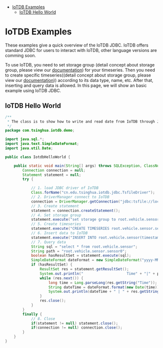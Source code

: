 <!-- TOC -->

- [IoTDB Examples](#iotdb-examples)
    - [IoTDB Hello World](#iotdb-hello-world)

<!-- /TOC -->
# IoTDB Examples

These examples give a quick overview of the IoTDB JDBC. IoTDB offers standard JDBC for users to interact with IoTDB, other language versions are comming soon.

To use IoTDB, you need to set storage group (detail concept about storage group, please view our [documentation](此处需补充连接到文档的实际链接)) for your timeseries. Then you need to create specific timeseries((detail concept about storage group, please view our [documentation](此处需补充连接到文档的实际链接))) according to its data type, name, etc. After that, inserting and query data is allowed. In this page, we will show an basic example using IoTDB JDBC.

## IoTDB Hello World

``` JAVA
/**
 * The class is to show how to write and read date from IoTDB through JDBC
 */
package com.tsinghua.iotdb.demo;

import java.sql.*;
import java.text.SimpleDateFormat;
import java.util.Date;

public class IotdbHelloWorld {

	public static void main(String[] args) throws SQLException, ClassNotFoundException {
		Connection connection = null;
		Statement statement = null;
		try {

            // 1. load JDBC driver of IoTDB
            Class.forName("cn.edu.tsinghua.iotdb.jdbc.TsfileDriver");
            // 2. DriverManager connect to IoTDB
            connection = DriverManager.getConnection("jdbc:tsfile://localhost:6667/", "root", "root");
            // 3. Create statement
            statement = connection.createStatement();
            // 4. Set storage group
            statement.execute("set storage group to root.vehicle.sensor");
            // 5. Create timeseries
            statement.execute("CREATE TIMESERIES root.vehicle.sensor.sensor0 WITH DATATYPE=DOUBLE, ENCODING=PLAIN");
            // 6. Insert data to IoTDB
            statement.execute("INSERT INTO root.vehicle.sensor(timestamp, sensor0) VALUES (2018/10/24 19:33:00, 142)");
            // 7. Query data
            String sql = "select * from root.vehicle.sensor";
            String path = "root.vehicle.sensor.sensor0";
            boolean hasResultSet = statement.execute(sql);
            SimpleDateFormat dateFormat = new SimpleDateFormat("yyyy-MM-dd HH:mm:ss.SSS");
            if (hasResultSet) {
                ResultSet res = statement.getResultSet();
                System.out.println("                    Time" + "|" + path);
                while (res.next()) {
                    long time = Long.parseLong(res.getString("Time"));
                    String dateTime = dateFormat.format(new Date(time));
                    System.out.println(dateTime + " | " + res.getString(path));
                }
                res.close();
            }
        }
        finally {
            // 8. Close
            if(statement != null) statement.close();
            if(connection != null) connection.close();
        }
    }
}


```